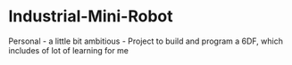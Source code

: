 # Industrial-Mini-Robot
Personal - a little bit ambitious -  Project to build and program a 6DF, which includes of lot of learning for me

